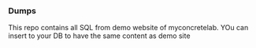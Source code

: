 ### Dumps ###
This repo contains all SQL from demo website of myconcretelab. YOu can insert to your DB to have the same content as demo site
